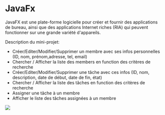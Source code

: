 # JavaFx 

JavaFX est une plate-forme logicielle pour créer et fournir des applications de bureau, ainsi que des applications Internet riches (RIA) qui peuvent fonctionner sur une grande variété d'appareils.

Description du mini-projet:
- Créer/Editer/Modifier/Supprimer un membre avec ses infos personnelles (ID, nom, prénom,adresse, tel, email)
- Chercher / Afficher la liste des members en function des critères de recherche
- Créer/Editer/Modifier/Supprimer une tâche avec ces infos (ID, nom, description, date de début, date de fin, état)
- Chercher / Afficher la liste des tâches en function des critères de recherche
- Assigner une tâche à un membre
- Afficher le liste des tâches assignées à un membre

![](https://github.com/PhilippeMitch/gestion_de_tache/blob/master/gestionTache.gif)

